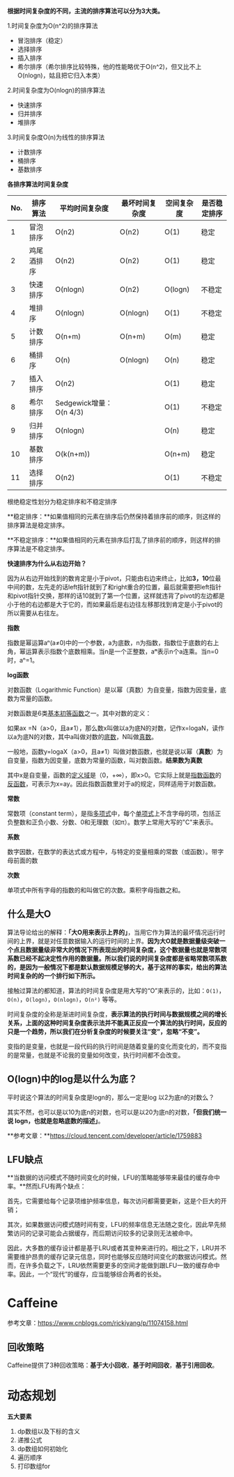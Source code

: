 **根据时间复杂度的不同，主流的排序算法可以分为3大类。**

1.时间复杂度为O(n^2)的排序算法

- 冒泡排序（稳定）
- 选择排序
- 插入排序
- 希尔排序（希尔排序比较特殊，他的性能略优于O(n^2)，但又比不上O(nlogn)，姑且把它归入本类）

2.时间复杂度为O(nlogn)的排序算法

- 快速排序
- 归并排序
- 堆排序

3.时间复杂度O(n)为线性的排序算法

- 计数排序
- 桶排序
- 基数排序

**各排序算法时间复杂度**

| No.  | 排序算法   | 平均时间复杂度          | 最坏时间复杂度 | 空间复杂度 | 是否稳定排序 |
| ---- | ---------- | ----------------------- | -------------- | ---------- | ------------ |
| 1    | 冒泡排序   | O(n2)                   | O(n2)          | O(1)       | 稳定         |
| 2    | 鸡尾酒排序 | O(n2)                   | O(n2)          | O(1)       | 稳定         |
| 3    | 快速排序   | O(nlogn)                | O(n2)          | O(logn)    | 不稳定       |
| 4    | 堆排序     | O(nlogn)                | O(nlogn)       | O(1)       | 不稳定       |
| 5    | 计数排序   | O(n+m)                  | O(n+m)         | O(m)       | 稳定         |
| 6    | 桶排序     | O(n)                    | O(nlogn)       | O(n)       | 稳定         |
| 7    | 插入排序   | O(n2)                   |                | O(1)       | 稳定         |
| 8    | 希尔排序   | Sedgewick增量：O(n 4/3) |                | O(1)       | 不稳定       |
| 9    | 归并排序   | O(nlogn)                |                | O(n)       | 稳定         |
| 10   | 基数排序   | O(k(n+m))               |                | O(n+m)     | 稳定         |
| 11   | 选择排序   | O(n2)                   |                | O(1)       | 不稳定       |

根绝稳定性划分为稳定排序和不稳定排序

**稳定排序：**如果值相同的元素在排序后仍然保持着排序前的顺序，则这样的排序算法是稳定排序。

**不稳定排序：**如果值相同的元素在排序后打乱了排序前的顺序，则这样的排序算法是不稳定排序。

**快速排序为什么从右边开始？**

因为从右边开始找到的数肯定是小于pivot，只能由右边来终止，比如**3，10**位最中间的数，左先走的话left指针就到了和right重合的位置，最后就需要把left指针和pivot指针交换，那样的话10就到了第一个位置，这样就违背了pivot的左边都是小于他的右边都是大于它的，而如果最后是右边往左移那找到肯定是小于pivot的所以需要从右往左。

**指数**

指数是幂运算aⁿ(a≠0)中的一个参数，a为底数，n为指数，指数位于底数的右上角，幂运算表示指数个底数相乘。当n是一个正整数，a**ⁿ**表示n个a连乘。当n=0时，aⁿ=1。

**log函数**

对数函数（Logarithmic Function）是以幂（真数）为自变量，指数为因变量，底数为常量的函数。

对数函数是6类[基本初等函数](https://baike.baidu.com/item/基本初等函数/6608669)之一。其中对数的定义：

如果ax =N（a>0，且a≠1），那么数x叫做以a为底N的对数，记作x=logaN，读作以a为底N的对数，其中a叫做对数的[底数](https://baike.baidu.com/item/底数/5416651)，N叫做[真数](https://baike.baidu.com/item/真数/326681)。

一般地，函数y=logaX（a>0，且a≠1）叫做对数函数，也就是说以幂（**真数**）为自变量，指数为因变量，底数为常量的函数，叫对数函数。**结果数为真数**

其中x是自变量，函数的[定义域](https://baike.baidu.com/item/定义域/7879679)是（0，+∞），即x>0。它实际上就是[指数函数](https://baike.baidu.com/item/指数函数/6013301)的[反函数](https://baike.baidu.com/item/反函数/91388)，可表示为x=ay。因此指数函数里对于a的规定，同样适用于对数函数。

**常数**

常数项（constant term），是指[多项式](https://baike.baidu.com/item/多项式/10660961)中，每个[单项式](https://baike.baidu.com/item/单项式/91279)上不含字母的项，包括正负整数和正负小数、分数、0和无理数（如π）。数学上常用大写的"C"来表示。

**系数**

数字因数，在数学的表达式或方程中，与特定的变量相乘的常数（或函数）。带字母前面的数

**次数**

单项式中所有字母的指数的和叫做它的次数。乘积字母指数之和。

## **什么是大O**

算法导论给出的解释：**「大O用来表示上界的」**，当用它作为算法的最坏情况运行时间的上界，就是对任意数据输入的运行时间的上界。**因为大O就是数据量级突破一个点且数据量级非常大的情况下所表现出的时间复杂度，这个数据量也就是常数项系数已经不起决定性作用的数据量。所以我们说的时间复杂度都是省略常数项系数的，是因为一般情况下都是默认数据规模足够的大，基于这样的事实，给出的算法时间复杂的的一个排行如下所示。**

接触过算法的都知道，算法的时间复杂度是用大写的“O”来表示的，比如：`O(1)`，`O(n)`，`O(logn)`，`O(nlogn)`，`O(n²)` 等等。

时间复杂度的全称是渐进时间复杂度，**表示算法的执行时间与数据规模之间的增长关系，上面的这种时间复杂度表示法并不能真正反应一个算法的执行时间，反应的只是一个趋势，所以我们在分析复杂度的时候要关注“变”，忽略“不变”。**

变指的是变量，也就是一段代码的执行时间是随着变量的变化而变化的，而不变指的是常量，也就是不论我的变量如何改变，执行时间都不会改变。



## **O(logn)中的log是以什么为底？**

平时说这个算法的时间复杂度是logn的，那么一定是log 以2为底n的对数么？

其实不然，也可以是以10为底n的对数，也可以是以20为底n的对数，**「但我们统一说 logn，也就是忽略底数的描述」**。

**参考文章：**https://cloud.tencent.com/developer/article/1759883

## LFU缺点

**当数据的访问模式不随时间变化的时候，LFU的策略能够带来最佳的缓存命中率。**然而LFU有两个缺点：

首先，它需要给每个记录项维护频率信息，每次访问都需要更新，这是个巨大的开销；

其次，如果数据访问模式随时间有变，LFU的频率信息无法随之变化，因此早先频繁访问的记录可能会占据缓存，而后期访问较多的记录则无法被命中。

因此，大多数的缓存设计都是基于LRU或者其变种来进行的。相比之下，LRU并不需要维护昂贵的缓存记录元信息，同时也能够反应随时间变化的数据访问模式。然而，在许多负载之下，LRU依然需要更多的空间才能做到跟LFU一致的缓存命中率。因此，一个“现代”的缓存，应当能够综合两者的长处。

# Caffeine

参考文章：https://www.cnblogs.com/rickiyang/p/11074158.html

## 回收策略

Caffeine提供了3种回收策略：**基于大小回收**，**基于时间回收**，**基于引用回收**。

# 动态规划

**五大要素**

1. dp数组以及下标的含义
2. 递推公式
3. dp数组如何初始化
4. 遍历顺序
5. 打印数组for

